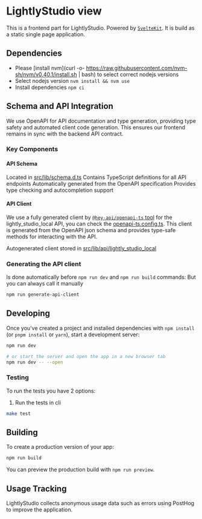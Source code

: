 # LightlyStudio view

This is a frontend part for LightlyStudio. Powered by [`SvelteKit`](https://svelte.dev/docs/kit/introduction).
It is build as a static single page application.

## Dependencies

- Please [install nvm](curl -o- https://raw.githubusercontent.com/nvm-sh/nvm/v0.40.1/install.sh | bash) to select correct nodejs versions
- Select nodejs version `nvm install && nvm use`
- Install dependencies `npm ci`

## Schema and API Integration

We use OpenAPI for API documentation and type generation, providing type safety and automated client code generation. This ensures our frontend remains in sync with the backend API contract.

### Key Components

#### API Schema

Located in [src/lib/schema.d.ts](src/lib/schema.d.ts)
Contains TypeScript definitions for all API endpoints
Automatically generated from the OpenAPI specification
Provides type checking and autocompletion support

#### API Client

We use a fully generated client by [`@hey-api/openapi-ts` tool](https://heyapi.dev/) for the lightly_studio_local API, you can check the [openapi-ts.config.ts](openapi-ts.config.ts). This client is generated from the OpenAPI json schema and provides type-safe methods for interacting with the API.

Autogenerated client stored in [src/lib/api/lightly_studio_local](/src/lib/api/)

### Generating the API client

Is done automatically before `npm run dev` and `npm run build` commands:
But you can always call it manually

```bash
npm run generate-api-client
```

## Developing

Once you've created a project and installed dependencies with `npm install` (or `pnpm install` or `yarn`), start a development server:

```bash
npm run dev

# or start the server and open the app in a new browser tab
npm run dev -- --open
```

### Testing

To run the tests you have 2 options:

1. Run the tests in cli

```bash
make test
```

## Building

To create a production version of your app:

```bash
npm run build
```

You can preview the production build with `npm run preview`.

## Usage Tracking

LightlyStudio collects anonymous usage data such as errors using PostHog to improve the application.
